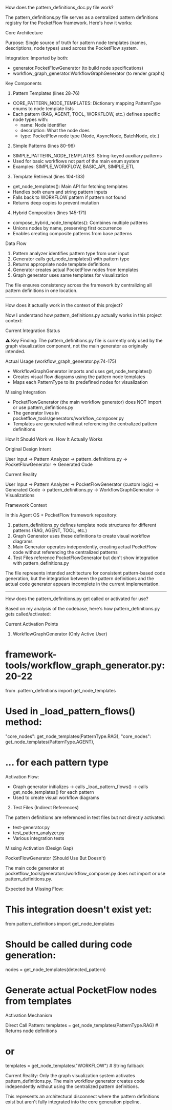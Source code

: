 How does the pattern_definitions_doc.py file work?

 The pattern_definitions.py file serves as a centralized pattern definitions 
  registry for the PocketFlow framework. Here's how it works:

  Core Architecture

  Purpose: Single source of truth for pattern node templates (names,
  descriptions, node types) used across the PocketFlow system.

  Integration: Imported by both:
  - generator.PocketFlowGenerator (to build node specifications)
  - workflow_graph_generator.WorkflowGraphGenerator (to render graphs)

  Key Components

  1. Pattern Templates (lines 28-76)

  - CORE_PATTERN_NODE_TEMPLATES: Dictionary mapping PatternType enums to node
  template lists
  - Each pattern (RAG, AGENT, TOOL, WORKFLOW, etc.) defines specific node types
   with:
    - name: Node identifier
    - description: What the node does
    - type: PocketFlow node type (Node, AsyncNode, BatchNode, etc.)

  2. Simple Patterns (lines 80-96)

  - SIMPLE_PATTERN_NODE_TEMPLATES: String-keyed auxiliary patterns
  - Used for basic workflows not part of the main enum system
  - Examples: SIMPLE_WORKFLOW, BASIC_API, SIMPLE_ETL

  3. Template Retrieval (lines 104-133)

  - get_node_templates(): Main API for fetching templates
  - Handles both enum and string pattern inputs
  - Falls back to WORKFLOW pattern if pattern not found
  - Returns deep copies to prevent mutation

  4. Hybrid Composition (lines 145-171)

  - compose_hybrid_node_templates(): Combines multiple patterns
  - Unions nodes by name, preserving first occurrence
  - Enables creating composite patterns from base patterns

  Data Flow

  1. Pattern analyzer identifies pattern type from user input
  2. Generator calls get_node_templates() with pattern type
  3. Returns appropriate node template definitions
  4. Generator creates actual PocketFlow nodes from templates
  5. Graph generator uses same templates for visualization

  The file ensures consistency across the framework by centralizing all pattern
   definitions in one location.

---

How does it actually work in the context of this project?

Now I understand how pattern_definitions.py actually works in this project
  context:

  Current Integration Status

  ⚠️ Key Finding: The pattern_definitions.py file is currently only used by the
   graph visualization component, not the main generator as originally
  intended.

  Actual Usage (workflow_graph_generator.py:74-175)

  - WorkflowGraphGenerator imports and uses get_node_templates()
  - Creates visual flow diagrams using the pattern node templates
  - Maps each PatternType to its predefined nodes for visualization

  Missing Integration

  - PocketFlowGenerator (the main workflow generator) does NOT import or use
  pattern_definitions.py
  - The generator lives in pocketflow_tools/generators/workflow_composer.py
  - Templates are generated without referencing the centralized pattern
  definitions

  How It Should Work vs. How It Actually Works

  Original Design Intent

  User Input → Pattern Analyzer → pattern_definitions.py → PocketFlowGenerator 
  → Generated Code

  Current Reality

  User Input → Pattern Analyzer → PocketFlowGenerator (custom logic) →
  Generated Code
                               → pattern_definitions.py →
  WorkflowGraphGenerator → Visualizations

  Framework Context

  In this Agent OS + PocketFlow framework repository:

  1. pattern_definitions.py defines template node structures for different
  patterns (RAG, AGENT, TOOL, etc.)
  2. Graph Generator uses these definitions to create visual workflow diagrams
  3. Main Generator operates independently, creating actual PocketFlow code
  without referencing the centralized patterns
  4. Test Files reference PocketFlowGenerator but don't show integration with
  pattern_definitions.py

  The file represents intended architecture for consistent pattern-based code
  generation, but the integration between the pattern definitions and the
  actual code generator appears incomplete in the current implementation.

---

How does the pattern_definitions.py get called or activated for use?

Based on my analysis of the codebase, here's how pattern_definitions.py gets
  called/activated:

  Current Activation Points

  1. WorkflowGraphGenerator (Only Active User)

  # framework-tools/workflow_graph_generator.py:20-22
  from .pattern_definitions import get_node_templates

  # Used in _load_pattern_flows() method:
  "core_nodes": get_node_templates(PatternType.RAG),
  "core_nodes": get_node_templates(PatternType.AGENT),
  # ... for each pattern type

  Activation Flow:
  - Graph generator initializes → calls _load_pattern_flows() → calls
  get_node_templates() for each pattern
  - Used to create visual workflow diagrams

  2. Test Files (Indirect References)

  The pattern definitions are referenced in test files but not directly
  activated:
  - test-generator.py
  - test_pattern_analyzer.py
  - Various integration tests

  Missing Activation (Design Gap)

  PocketFlowGenerator (Should Use But Doesn't)

  The main code generator at pocketflow_tools/generators/workflow_composer.py
  does not import or use pattern_definitions.py.

  Expected but Missing Flow:
  # This integration doesn't exist yet:
  from pattern_definitions import get_node_templates

  # Should be called during code generation:
  nodes = get_node_templates(detected_pattern)
  # Generate actual PocketFlow nodes from templates

  Activation Mechanism

  Direct Call Pattern:
  templates = get_node_templates(PatternType.RAG)  # Returns node definitions
  # or
  templates = get_node_templates("WORKFLOW")       # String fallback

  Current Reality: Only the graph visualization system activates
  pattern_definitions.py. The main workflow generator creates code
  independently without using the centralized pattern definitions.

  This represents an architectural disconnect where the pattern definitions
  exist but aren't fully integrated into the core generation pipeline.